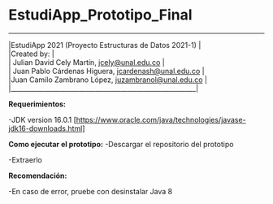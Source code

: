 # EstudiApp_Prototipo_Final
 _________________________________________________________   
|EstudiApp 2021 (Proyecto Estructuras de Datos 2021-1)    |   
|Created by:                                              |   
|        Julian David Cely Martín, jcely@unal.edu.co      |  
|   Juan Pablo Cárdenas Higuera, jcardenash@unal.edu.co   |   
|Juan Camilo Zambrano López, juzambranol@unal.edu.co      |   
|_________________________________________________________|   

**Requerimientos:**  


-JDK version 16.0.1 [https://www.oracle.com/java/technologies/javase-jdk16-downloads.html]  


**Como ejecutar el prototipo:**
-Descargar el repositorio del prototipo


-Extraerlo


 




**Recomendación:**  


-En caso de error, pruebe con desinstalar Java 8  
